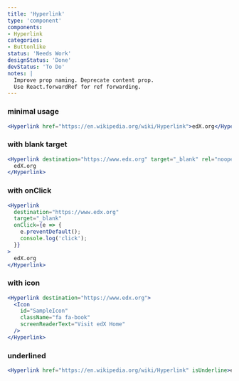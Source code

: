 ```yaml
---
title: 'Hyperlink'
type: 'component'
components:
- Hyperlink
categories:
- Buttonlike
status: 'Needs Work'
designStatus: 'Done'
devStatus: 'To Do'
notes: |
  Improve prop naming. Deprecate content prop.
  Use React.forwardRef for ref forwarding.
---
```


### minimal usage

```jsx live
<Hyperlink href="https://en.wikipedia.org/wiki/Hyperlink">edX.org</Hyperlink>
```

### with blank target

```jsx live
<Hyperlink destination="https://www.edx.org" target="_blank" rel="noopener noreferrer">
  edX.org
</Hyperlink>
```

### with onClick

```jsx live
<Hyperlink
  destination="https://www.edx.org"
  target="_blank"
  onClick={e => {
    e.preventDefault();
    console.log('click');
  }}
>
  edX.org
</Hyperlink>
```

### with icon

```jsx live
<Hyperlink destination="https://www.edx.org">
  <Icon
    id="SampleIcon"
    className="fa fa-book"
    screenReaderText="Visit edX Home"
  />
</Hyperlink>
```
### underlined 

```jsx live
<Hyperlink href="https://en.wikipedia.org/wiki/Hyperlink" isUnderline>edX.org</Hyperlink>
```
